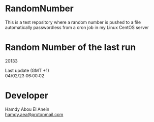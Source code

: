 # RandomNumber    
This is a test repository where a random number is pushed to a file automatically passwordless from a cron job in my Linux CentOS server    
# Random Number of the last run   
20133
      
Last update (GMT +1)    
04/02/23 06:00:02
# Developer    
Hamdy Abou El Anein   
hamdy.aea@protonmail.com
